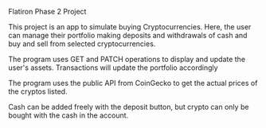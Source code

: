 Flatiron Phase 2 Project

This project is an app to simulate buying Cryptocurrencies. Here, the user can 
manage their portfolio making deposits and withdrawals of cash and buy and sell
from selected cryptocurrencies. 

The program uses GET and PATCH operations to display and update the user's assets.
Transactions will update the portfolio accordingly

The program uses the public API from CoinGecko to get the actual prices of 
the cryptos listed. 

Cash can be added freely with the deposit button, but crypto can only be 
bought with the cash in the account.